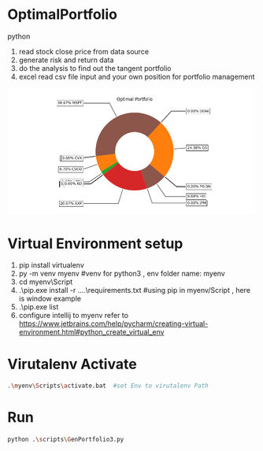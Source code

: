 # OptimalPortfolio
python 

1. read stock close price from data source
2. generate risk and return data 
3. do the analysis to find out the tangent portfolio
4. excel read csv file input and your own position for portfolio management

![Alt text](./piechart.png?raw=true "GenPortfolio3.py")



# Virtual Environment setup
1. pip install virtualenv
2. py -m venv myenv  #venv for python3 , env folder name: myenv
3. cd myenv\Script
4. .\pip.exe install -r ..\..\requirements.txt  #using pip in myenv/Script , here is window example
5. .\pip.exe list
6. configure intellij to myenv 
      refer to https://www.jetbrains.com/help/pycharm/creating-virtual-environment.html#python_create_virtual_env
     

# Virutalenv Activate
```bash
.\myenv\Scripts\activate.bat  #set Env to virutalenv Path 
```

# Run
```bash
python .\scripts\GenPortfolio3.py 
```
      

